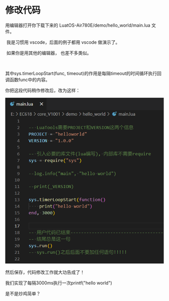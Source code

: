 # 修改代码

用编辑器打开你下载下来的 LuatOS-Air780E/demo/hello_world/main.lua 文件。

​     我是习惯用 vscode，后面的例子都用 vscode 做演示了。

​     如果你是用其他的编辑器， 也差不多类似。

​    

其中sys.timerLoopStart(func, timeout)的作用是每隔timeout的时间循环执行回调函数func中的内容。

你把这段代码稍作修改后，改为这样：

![hello程序截图](.\image\hello程序截图.png)



然后保存，代码修改工作就大功告成了！

我们实现了每隔3000ms执行一次printf("hello world")

是不是炒鸡简单？
